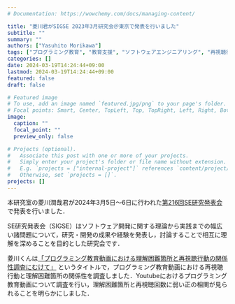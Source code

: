 ```yaml
---
# Documentation: https://wowchemy.com/docs/managing-content/

title: "菱川君がSIGSE 2023年3月研究会＠東京で発表を行いました"
subtitle: ""
summary: ""
authors: ["Yasuhito Morikawa"]
tags: ["プログラミング教育", "教育支援", "ソフトウェアエンジニアリング", "再視聴行動", "機械学習"]
categories: []
date: 2024-03-19T14:24:44+09:00
lastmod: 2024-03-19T14:24:44+09:00
featured: false
draft: false

# Featured image
# To use, add an image named `featured.jpg/png` to your page's folder.
# Focal points: Smart, Center, TopLeft, Top, TopRight, Left, Right, BottomLeft, Bottom, BottomRight.
image:
  caption: ""
  focal_point: ""
  preview_only: false

# Projects (optional).
#   Associate this post with one or more of your projects.
#   Simply enter your project's folder or file name without extension.
#   E.g. `projects = ["internal-project"]` references `content/project/deep-learning/index.md`.
#   Otherwise, set `projects = []`.
projects: []
---
```

本研究室の菱川潤哉君が2024年3月5日〜6日に行われた[第216回SE研究発表会](https://www.ipsj.or.jp/kenkyukai/event/se216.html)で発表を行いました．

SE研究発表会（SIGSE）はソフトウェア開発に関する理論から実践までの幅広い諸問題について，研究・開発の成果や経験を発表し，討論することで相互に理解を深めることを目的とした研究会です．

菱川くんは[「プログラミング教育動画における理解困難箇所と再視聴行動の関係性調査にむけて」](https://ipsj.ixsq.nii.ac.jp/ej/index.php?active_action=repository_view_main_item_detail&page_id=13&block_id=8&item_id=232938&item_no=1)
というタイトルで，プログラミング教育動画における再視聴行動と理解困難箇所の関係性を調査しました．Youtubeにおけるプログラミング教育動画について調査を行い，理解困難箇所と再視聴回数に弱い正の相関が見られることを明らかにしました．
